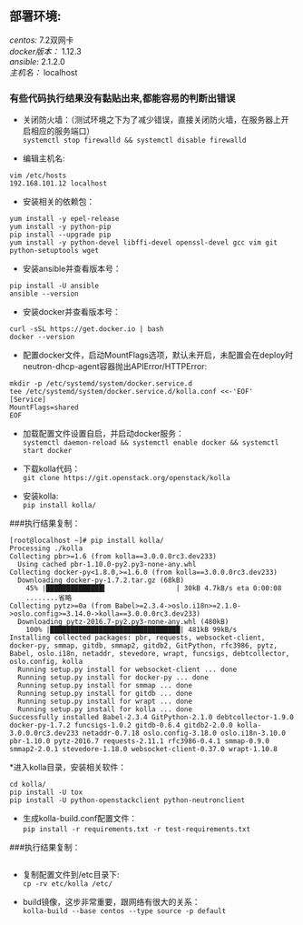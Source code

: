 ## 部署环境:  
_centos:_ 7.2双网卡  
_docker版本：_ 1.12.3    
_ansible:_ 2.1.2.0   
_主机名：_ localhost

### 有些代码执行结果没有黏贴出来,都能容易的判断出错误

* 关闭防火墙：（测试环境之下为了减少错误，直接关闭防火墙，在服务器上开启相应的服务端口）   
``systemctl stop firewalld && systemctl disable firewalld``

* 编辑主机名:  
``` 
vim /etc/hosts  
192.168.101.12 localhost  
```

* 安装相关的依赖包：<br>
``` 
yum install -y epel-release 
yum install -y python-pip 
pip install --upgrade pip 
yum install -y python-devel libffi-devel openssl-devel gcc vim git python-setuptools wget 

```

* 安装ansible并查看版本号： <br>
```  
pip install -U ansible     
ansible --version   
```   

* 安装docker并查看版本号： <br>
```   
curl -sSL https://get.docker.io | bash    
docker --version    
```   
* 配置docker文件，启动MountFlags选项，默认未开启，未配置会在deploy时 neutron-dhcp-agent容器抛出APIError/HTTPError:  
```   
mkdir -p /etc/systemd/system/docker.service.d
tee /etc/systemd/system/docker.service.d/kolla.conf <<-'EOF'
[Service]
MountFlags=shared
EOF
```   

* 加载配置文件设置自启，并启动docker服务： <br>
`` systemctl daemon-reload && systemctl enable docker && systemctl start docker `` 

* 下载kolla代码：<br>
``git clone https://git.openstack.org/openstack/kolla ``  

* 安装kolla: <br>
``pip install kolla/``

###执行结果复制： <br>
```   
[root@localhost ~]# pip install kolla/
Processing ./kolla
Collecting pbr>=1.6 (from kolla==3.0.0.0rc3.dev233)
  Using cached pbr-1.10.0-py2.py3-none-any.whl
Collecting docker-py<1.8.0,>=1.6.0 (from kolla==3.0.0.0rc3.dev233)
  Downloading docker-py-1.7.2.tar.gz (68kB)
    45% |██████████████▍                 | 30kB 4.7kB/s eta 0:00:08
    ........省略
Collecting pytz>=0a (from Babel>=2.3.4->oslo.i18n>=2.1.0->oslo.config>=3.14.0->kolla==3.0.0.0rc3.dev233)
  Downloading pytz-2016.7-py2.py3-none-any.whl (480kB)
    100% |████████████████████████████████| 481kB 99kB/s 
Installing collected packages: pbr, requests, websocket-client, docker-py, smmap, gitdb, smmap2, gitdb2, GitPython, rfc3986, pytz, Babel, oslo.i18n, netaddr, stevedore, wrapt, funcsigs, debtcollector, oslo.config, kolla
  Running setup.py install for websocket-client ... done
  Running setup.py install for docker-py ... done
  Running setup.py install for smmap ... done
  Running setup.py install for gitdb ... done
  Running setup.py install for wrapt ... done
  Running setup.py install for kolla ... done
Successfully installed Babel-2.3.4 GitPython-2.1.0 debtcollector-1.9.0 docker-py-1.7.2 funcsigs-1.0.2 gitdb-0.6.4 gitdb2-2.0.0 kolla-3.0.0.0rc3.dev233 netaddr-0.7.18 oslo.config-3.18.0 oslo.i18n-3.10.0 pbr-1.10.0 pytz-2016.7 requests-2.11.1 rfc3986-0.4.1 smmap-0.9.0 smmap2-2.0.1 stevedore-1.18.0 websocket-client-0.37.0 wrapt-1.10.8      
```  

*进入kolla目录，安装相关软件：<br>
```   
cd kolla/
pip install -U tox
pip install -U python-openstackclient python-neutronclient
```   

* 生成kolla-build.conf配置文件：<br>
``pip install -r requirements.txt -r test-requirements.txt``

###执行结果复制：<br>
```   

```

* 复制配置文件到/etc目录下: <br>
``cp -rv etc/kolla /etc/``

* build镜像，这步非常重要，跟网络有很大的关系： <br>
``kolla-build --base centos --type source -p default``




